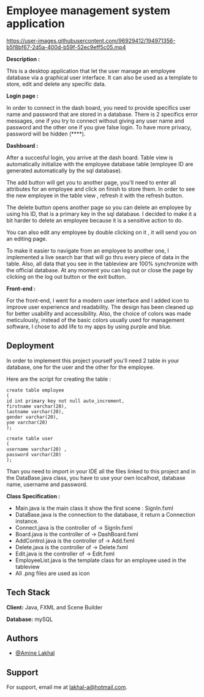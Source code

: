 
# Employee management system application



https://user-images.githubusercontent.com/96929412/194971356-b5f8bf67-2d5a-400d-b59f-52ec9eff5c05.mp4

**Description :** 

This is a desktop application that let the user manage an employee database via a
graphical user interface. It can also be used as a template to store, edit and delete 
any specific data. 

**Login page :**

In order to connect in the dash board, you need to provide specifics user name and password
that are stored in a database. There is 2 specifics error messages, one if you try to connect
without giving any user name and password and the other one if you give false login.
 To have more privacy, password will be hidden (****).

**Dashboard :** 

After a succesful login, you arrive at the dash board. Table view is automatically initialize
with the employee database table (employee ID are generated automatically by the sql database).

The add button will get you to another page, you'll need to enter all attributes for an employee 
and click on finish to store them. In order to see the new employee in the table view , refresh 
it with the refresh button.

The delete button opens another page so you can delete an employee by using his ID, that is a 
primary key in the sql database. I decided to make it a bit harder to delete an employee because 
it is a sensitive action to do.

You can also edit any employee by double clicking on it , it will send you on an editing page. 

To make it easier to navigate from an employee to another one, I implemented a live search bar that will
go thru every piece of data in the table. Also, all data that you see in the tableview are 100% synchronize with the official database. 
At any moment you can log out or close the page by clicking on the log out button or the exit button.

**Front-end :** 

For the front-end, I went for a modern user interface and I added icon to improve user experience and readability. The design has been cleaned up for better usability and accessibility. Also, the choice of colors was made meticulously, instead of the basic colors usually used for management software, I chose to add life to my apps by using purple and blue. 


## Deployment

In order to implement this project yourself you'll need 2 table in your database, one for the user and
the other for the employee.

Here are the script for creating the table : 
```
create table employee
(
id int primary key not null auto_increment,
firstname varchar(20),
lastname varchar(20),
gender varchar(20),
yoe varchar(20)
);

create table user 
(
username varchar(20) ,
password varchar(20)
);
```
Than you need to import in your IDE all the files linked to this project and in the DataBase.java class, you have to use your own localhost, database name, username and password.

**Class Specification :**

- Main.java is the main class it show the first scene : SignIn.fxml
- DataBase.java is the connection to the database, it return a Connection instance.
- Connect.java is the controller of -> SignIn.fxml
- Board.java is the controller of -> DashBoard.fxml
- AddControl.java is the controller of -> Add.fxml
- Delete.java is the controller of -> Delete.fxml
- Edit.java is the controller of -> Edit.fxml
- EmployeeList.java is the template class for an employee used in the tableview
- All .png files are used as icon






## Tech Stack

**Client:** Java, FXML and Scene Builder

**Database:** mySQL



## Authors

- [@Amine Lakhal](https://github.com/aminelkl)

## Support

For support, email me at lakhal-a@hotmail.com.

